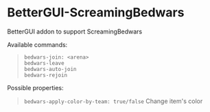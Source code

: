 # BetterGUI-ScreamingBedwars 
BetterGUI addon to support ScreamingBedwars<br/>

Available commands:
> `bedwars-join: <arena>`<br/>
> `bedwars-leave`<br/>
> `bedwars-auto-join`<br/>
> `bedwars-rejoin`<br/>

Possible properties:<br/>
> `bedwars-apply-color-by-team: true/false` Change item's color<br/>
